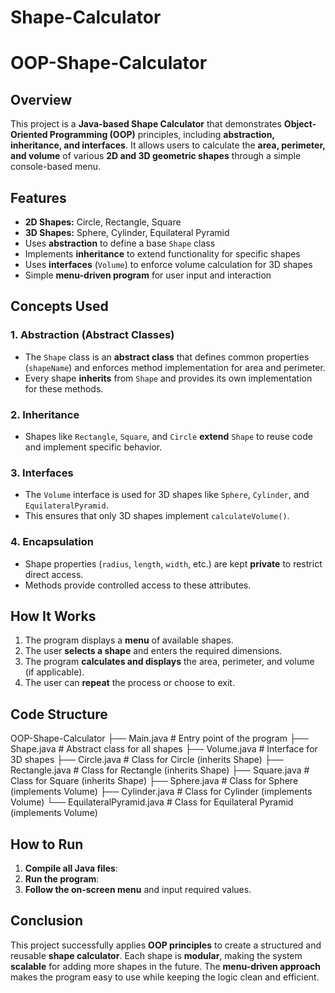 # Shape-Calculator
# OOP-Shape-Calculator

## Overview
This project is a **Java-based Shape Calculator** that demonstrates **Object-Oriented Programming (OOP)** principles, including **abstraction, inheritance, and interfaces**. It allows users to calculate the **area, perimeter, and volume** of various **2D and 3D geometric shapes** through a simple console-based menu.

## Features
- **2D Shapes:** Circle, Rectangle, Square  
- **3D Shapes:** Sphere, Cylinder, Equilateral Pyramid  
- Uses **abstraction** to define a base `Shape` class  
- Implements **inheritance** to extend functionality for specific shapes  
- Uses **interfaces** (`Volume`) to enforce volume calculation for 3D shapes  
- Simple **menu-driven program** for user input and interaction  

## Concepts Used
### **1. Abstraction (Abstract Classes)**
- The `Shape` class is an **abstract class** that defines common properties (`shapeName`) and enforces method implementation for area and perimeter.  
- Every shape **inherits** from `Shape` and provides its own implementation for these methods.  

### **2. Inheritance**
- Shapes like `Rectangle`, `Square`, and `Circle` **extend** `Shape` to reuse code and implement specific behavior.  

### **3. Interfaces**
- The `Volume` interface is used for 3D shapes like `Sphere`, `Cylinder`, and `EquilateralPyramid`.  
- This ensures that only 3D shapes implement `calculateVolume()`.  

### **4. Encapsulation**
- Shape properties (`radius`, `length`, `width`, etc.) are kept **private** to restrict direct access.  
- Methods provide controlled access to these attributes.  

## How It Works
1. The program displays a **menu** of available shapes.  
2. The user **selects a shape** and enters the required dimensions.  
3. The program **calculates and displays** the area, perimeter, and volume (if applicable).  
4. The user can **repeat** the process or choose to exit.

## Code Structure
OOP-Shape-Calculator
├── Main.java                # Entry point of the program
├── Shape.java               # Abstract class for all shapes
├── Volume.java              # Interface for 3D shapes
├── Circle.java              # Class for Circle (inherits Shape)
├── Rectangle.java           # Class for Rectangle (inherits Shape)
├── Square.java              # Class for Square (inherits Shape)
├── Sphere.java              # Class for Sphere (implements Volume)
├── Cylinder.java            # Class for Cylinder (implements Volume)
└── EquilateralPyramid.java  # Class for Equilateral Pyramid (implements Volume)



## How to Run
1. **Compile all Java files**:  
2. **Run the program**:  
3. **Follow the on-screen menu** and input required values.  


## Conclusion
This project successfully applies **OOP principles** to create a structured and reusable **shape calculator**. Each shape is **modular**, making the system **scalable** for adding more shapes in the future. The **menu-driven approach** makes the program easy to use while keeping the logic clean and efficient.  





